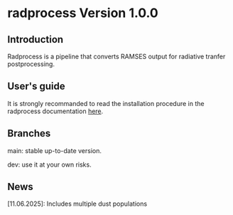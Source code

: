 # radprocess Version 1.0.0

## Introduction
Radprocess is a pipeline that converts RAMSES output for radiative tranfer postprocessing.

## User's guide
It is strongly recommanded to read the installation procedure in the radprocess documentation [here][1].

## Branches
main: stable up-to-date version.

dev: use it at your own risks.

## News
[11.06.2025]: Includes multiple dust populations


[1]: https://radprocess.readthedocs.io/en/latest
